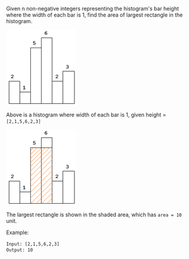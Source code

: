 Given n non-negative integers representing the histogram's bar height where the width of each bar is 1, find the area of largest rectangle in the histogram.

![](../images/84-1.png)

Above is a histogram where width of each bar is 1, given height = `[2,1,5,6,2,3]`

![](../images/84-2.png)

The largest rectangle is shown in the shaded area, which has `area = 10` unit.

Example:
```
Input: [2,1,5,6,2,3]
Output: 10
```